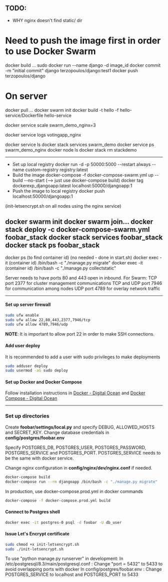 
## TODO:
- WHY nginx doesn't find static/ dir


# Need to push the image first in order to use Docker Swarm
docker build ...
sudo docker run --name django -d image_id
docker commit -m "initial commit" django terzopoulos/django:test1
docker push terzopoulos/django

# On server
docker pull ...
docker swarm init
docker build -t hello -f hello-service/Dockerfile hello-service
<!-- docker stack deploy --with-registry-auth -c ./docker-compose.yml talk -->
docker service scale swarm_demo_nginx=3

docker service logs votingapp_nginx

docker service ls
docker stack services swarm_demo
docker service ps swarm_demo_nginx
docker node ls
docker stack rm stackdemo  <!-- Bring the stack down -->

************************
- Set up local registry
docker run -d -p 50000:5000 --restart always --name custom-registry registry:latest
- Build the image
docker-compose -f docker-compose-swarm.yml up --build --no-start
(--> just use docker-compose build)
docker tag dockerexp_djangoapp:latest localhost:50000/djangoapp:1
- Push the image to local registry
docker push localhost:50000/djangoapp:1


(init-letsencrypt.sh on all nodes using the nginx service)
<!-- docker pull terzopoulos/django:test1 -->
docker swarm init
docker swarm join...
docker stack deploy -c docker-compose-swarm.yml foobar_stack
docker stack services foobar_stack
docker stack ps foobar_stack
-------
docker ps (to find container id)
(no needed - done in start.sh)
docker exec -it (container id) /bin/bash -c "./manage.py migrate"
docker exec -it (container id) /bin/bash -c "./manage.py collectstatic"


Server needs to have ports 80 and 443 open in inbound.
For Swarm:
TCP port 2377 for cluster management communications
TCP and UDP port 7946 for communication among nodes
UDP port 4789 for overlay network traffic


---
#### Set up server firewall
```sh
sudo ufw enable
sudo ufw allow 22,80,443,2377,7946/tcp
sudo ufw allow 4789,7946/udp
```
**NOTE**: It is important to allow port 22 in order to make SSH connections.

#### Add user deploy
It is recommended to add a user with sudo privileges to make deployments
```sh
sudo adduser deploy
sudo usermod -aG sudo deploy
```

#### Set up Docker and Docker Compose
Follow installation instructions in 
[Docker - Digital Ocean](https://www.digitalocean.com/community/tutorials/how-to-install-and-use-docker-on-ubuntu-18-04)
and
[Docker Compose - Digital Ocean](https://www.digitalocean.com/community/tutorials/how-to-install-docker-compose-on-ubuntu-18-04)

---
### Set up directories

Create **foobar/settings/local.py** and specify DEBUG, ALLOWED_HOSTS and SECRET_KEY.
Change database credentials in **config/postgres/foobar.env**

Specify POSTGRES_DB, POSTGRES_USER, POSTGRES_PASSWORD, POSTGRES_SERVICE
and POSTGRES_PORT. POSTGRES_SERVICE needs to be the same with docker service.

Change nginx configuration in **config/nginx/dev/nginx.conf** if needed.

```sh   
docker-compose build
docker-compose run --rm djangoapp /bin/bash -c "./manage.py migrate"
```

In production, use docker-compose.prod.yml in docker commands
```sh
docker-compose -f docker-compose.prod.yml build
```

#### Connect to Postgres shell
```sh
docker exec -it postgres-0 psql -d foobar -U db_user
```

#### Issue Let's Encrypt certificate
```sh
sudo chmod +x init-letsencrypt.sh
sudo ./init-letsencrypt.sh
```

To use "python manage.py runserver" in development:
In /etc/postgresql/8.3/main/postgresql.conf :
Change "port = 5432" to 5433 to avoid overlapping ports with docker
In config/postgres/foobar.env :
Change POSTGRES_SERVICE to localhost and POSTGRES_PORT to 5433

<!-- LOGS
logs are saved in /var/lib/docker/containers/container_id/container_id-json.log -->
